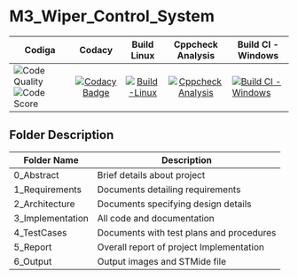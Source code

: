 # M3_Wiper_Control_System



| Codiga |Codacy| Build Linux| Cppcheck Analysis| Build CI - Windows
| ----- | :---: | :---: | :---: | ----- |
![Code Quality](https://api.codiga.io/project/33553/status/svg) ![Code Score](https://api.codiga.io/project/33553/score/svg) |[![Codacy Badge](https://app.codacy.com/project/badge/Grade/7836775a3c654f0b8fdabb008a174729)](https://www.codacy.com/gh/AishwaryaTharagalla/M3_Wiper_Control_System/dashboard?utm_source=github.com&amp;utm_medium=referral&amp;utm_content=AishwaryaTharagalla/M3_Wiper_Control_System&amp;utm_campaign=Badge_Grade)|[![Build-Linux](https://github.com/AishwaryaTharagalla/M3_Wiper_Control_System/actions/workflows/build%20linux.yml/badge.svg)](https://github.com/AishwaryaTharagalla/M3_Wiper_Control_System/actions/workflows/build%20linux.yml)|[![Cppcheck Analysis](https://github.com/AishwaryaTharagalla/M3_Wiper_Control_System/actions/workflows/cpp%20check-.yml/badge.svg)](https://github.com/AishwaryaTharagalla/M3_Wiper_Control_System/actions/workflows/cpp%20check-.yml) | [![Build CI - Windows](https://github.com/AishwaryaTharagalla/M3_Wiper_Control_System/actions/workflows/build%20windows.yml/badge.svg)](https://github.com/AishwaryaTharagalla/M3_Wiper_Control_System/actions/workflows/build%20windows.yml)

## Folder	Description
 Folder Name | Description
 ------------|---------------------------
0_Abstract |  Brief details about project
1_Requirements  |	Documents detailing requirements|
2_Architecture|Documents specifying design details
3_Implementation	|All code and documentation
4_TestCases|	Documents with test plans and procedures
5_Report| Overall report of project Implementation
6_Output| Output images and STMide file
